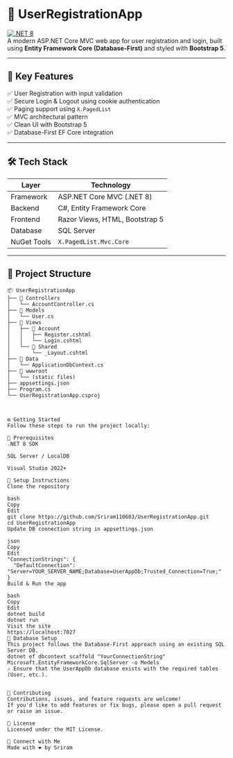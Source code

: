 # 👤 UserRegistrationApp

[![.NET 8](https://img.shields.io/badge/.NET-8.0-purple?logo=dotnet)](https://dotnet.microsoft.com/en-us/download/dotnet/8.0)  
A modern ASP.NET Core MVC web app for user registration and login, built using **Entity Framework Core (Database-First)** and styled with **Bootstrap 5**.

---

## 🚀 Key Features

✅ User Registration with input validation  
✅ Secure Login & Logout using cookie authentication  
✅ Paging support using `X.PagedList`  
✅ MVC architectural pattern  
✅ Clean UI with Bootstrap 5  
✅ Database-First EF Core integration  

---

## 🛠️ Tech Stack

| Layer       | Technology                    |
|-------------|-------------------------------|
| Framework   | ASP.NET Core MVC (.NET 8)     |
| Backend     | C#, Entity Framework Core     |
| Frontend    | Razor Views, HTML, Bootstrap 5|
| Database    | SQL Server                    |
| NuGet Tools | `X.PagedList.Mvc.Core`        |

---

## 📁 Project Structure

```plaintext
📦 UserRegistrationApp
├── 📂 Controllers
│   └── AccountController.cs
├── 📂 Models
│   └── User.cs
├── 📂 Views
│   ├── 📂 Account
│   │   ├── Register.cshtml
│   │   └── Login.cshtml
│   └── 📂 Shared
│       └── _Layout.cshtml
├── 📂 Data
│   └── ApplicationDbContext.cs
├── 📂 wwwroot
│   └── (static files)
├── appsettings.json
├── Program.cs
└── UserRegistrationApp.csproj



⚙️ Getting Started
Follow these steps to run the project locally:

🧱 Prerequisites
.NET 8 SDK

SQL Server / LocalDB

Visual Studio 2022+

🔧 Setup Instructions
Clone the repository

bash
Copy
Edit
git clone https://github.com/Sriram110603/UserRegistrationApp.git
cd UserRegistrationApp
Update DB connection string in appsettings.json

json
Copy
Edit
"ConnectionStrings": {
  "DefaultConnection": "Server=YOUR_SERVER_NAME;Database=UserAppDb;Trusted_Connection=True;"
}
Build & Run the app

bash
Copy
Edit
dotnet build
dotnet run
Visit the site
https://localhost:7027
🧪 Database Setup
This project follows the Database-First approach using an existing SQL Server DB.
dotnet ef dbcontext scaffold "YourConnectionString" Microsoft.EntityFrameworkCore.SqlServer -o Models
⚠️ Ensure that the UserAppDb database exists with the required tables (User, etc.).


🤝 Contributing
Contributions, issues, and feature requests are welcome!
If you'd like to add features or fix bugs, please open a pull request or raise an issue.

📄 License
Licensed under the MIT License.

👋 Connect with Me
Made with ❤️ by Sriram
